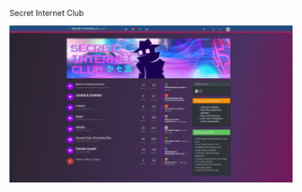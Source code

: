 Secret Internet Club 

![alt text](https://raw.githubusercontent.com/DemonSkye/nodebb-theme-secret-internet-club/master/screenshot.png "Logo Title Text 1")
